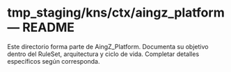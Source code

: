 # tmp_staging/kns/ctx/aingz_platform — README

Este directorio forma parte de AingZ_Platform. Documenta su objetivo dentro del RuleSet, arquitectura y ciclo de vida. Completar detalles específicos según corresponda.
